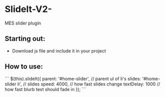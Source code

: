 # SlideIt-V2-
MES slider plugin

<h2>Starting out:</h2>
<ul>
  <li>Download js file and include it in your project</li>
</ul>

<h2>How to use:</h2>
```
  $(this).slideIt({
    parent: '#home-slider', // parent ul of li's
    slides: '#home-slider li', // slides
    speed: 4000, // how fast slides change
    textDelay: 1000 // how fast blurb text should fade in
  });
  ```
